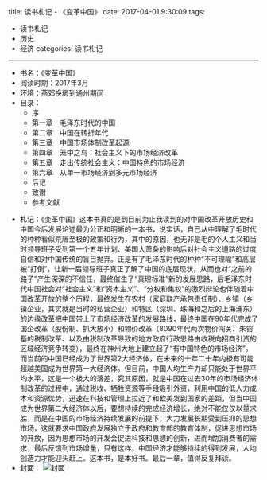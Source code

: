title: 读书札记 - 《变革中国》
date: 2017-04-01 9:30:09
tags: 
- 读书札记
- 历史
- 经济
categories: 读书札记

----------
* 书名：《变革中国》
* 阅读时期：2017年3月
* 环境：燕郊换房到通州期间
* 目录：
    * 序
    * 第一章　毛泽东时代的中国
    * 第二章　中国在转折年代
    * 第三章　中国市场体制改革起源
    * 第四章　笼中之鸟：社会主义下的市场经济改革
    * 第五章　走出传统社会主义：中国特色的市场经济
    * 第六章　从单一市场经济到多元市场经济
    * 后记
    * 致谢
    * 参考文献
<!-- more -->
* 札记：《变革中国》这本书真的是到目前为止我读到的对中国改革开放历史和中国今后发展论述最为公正和明晰的一本书，说实话，自己从中理解了毛时代的种种看似荒唐至极的政策和行为，其中的原因，也无非是毛的个人主义和当时领导班子受到第一个五年计划、美国大萧条的影响后对社会主义道路的过度自信和对中国传统的盲目抛弃。正是有了毛泽东时代的种种“不可理喻”和高层被“打倒”，让新一届领导班子真正了解了中国的底层现状，从而也对“之前的路子”产生深深的不信任，最终催生了“真理标准”新的发展思路，后毛泽东时代中国社会对“社会主义”和“资本主义”、“分权和集权”的激烈辩论也伴随着中国改革开放的整个历程，最终发生在农村（家庭联产承包责任制）、乡镇（乡镇企业，其实就是当时的私营企业）和特区（深圳、珠海和之后的上海浦东）的边缘改革把中国带上了市场经济改革的发展路线，最终中国在90年代完成了国企改革（股份制、抓大放小）和物价改革（8090年代两次物价闯关、朱镕基的税制改革、以及由税制改革导致的地方政府行政思路由收税向招商引资的区域经济竞争转变），最终在神州大地上建立起了“有中国特色的市场经济”。而当前的中国已经成为了世界第2大经济体，在未来的十年二十年内极有可能超越美国成为世界第一大经济体。但目前，中国人均生产力却只能处于世界平均水平，这是一个极大的落差，究其原因，就是中国在过去30年的市场经济体制改革的过程中，通过税收、牺牲资源等手段吸引外资，利用中国的低人力成本和资源优势，迅速在科技和管理上拉近了和欧美发到国家的差距，但当中国成为世界第二大经济体以后，要想持续的完成经济增长，绝对不能仅仅以量求胜，而是在中国的市场经济持续发展的前提下，大力发展长期受到压抑的思想市场，这就要求中国政府发展独立于政府和教育部的教育体制，促进思想市场的开放，因为思想市场的开发会促进科技和思想的创新，进而增加消费者的需求，最后反馈到市场增量，只有这样，中国经济才能够持续的得到发展，人均创造力才能迎头赶上。这本书，是本好书。最后一章，值得反复拜读。
* 封面： 
![封面](/images/book8.png)
